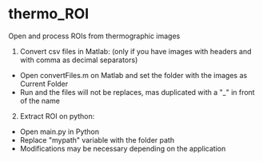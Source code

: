 # thermo_ROI
Open and process ROIs from thermographic images

1) Convert csv files in Matlab:
(only if you have images with headers and with comma as decimal separators)
* Open convertFiles.m on Matlab and set the folder with the images as Current Folder
* Run and the files will not be replaces, mas duplicated with a "_" in front of the name

2) Extract ROI on python:

* Open main.py in Python
* Replace "mypath" variable with the folder path
* Modifications may be necessary depending on the application
